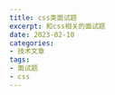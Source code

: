 ```yaml
---
title: css类面试题
excerpt: 和css相关的面试题
date: 2023-02-10
categories:
- 技术文章
tags:
- 面试题
- css
---
```





